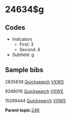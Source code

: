 # 24634$g

## Codes

-   Indicators
    -   First: 3
    -   Second: 4
-   Subfield: g

## Sample bibs

2835839 [Quicksearch](https://search.library.yale.edu/catalog/2835839) [VXWS](http://prodorbis.library.yale.edu:7014/vxws/GetHoldingsService?bibId=2835839)

9348016 [Quicksearch](https://search.library.yale.edu/catalog/9348016) [VXWS](http://prodorbis.library.yale.edu:7014/vxws/GetHoldingsService?bibId=9348016)

15299444 [Quicksearch](https://search.library.yale.edu/catalog/15299444) [VXWS](http://prodorbis.library.yale.edu:7014/vxws/GetHoldingsService?bibId=15299444)

**Parent topic:**[246](../../tags/246/246.md)

